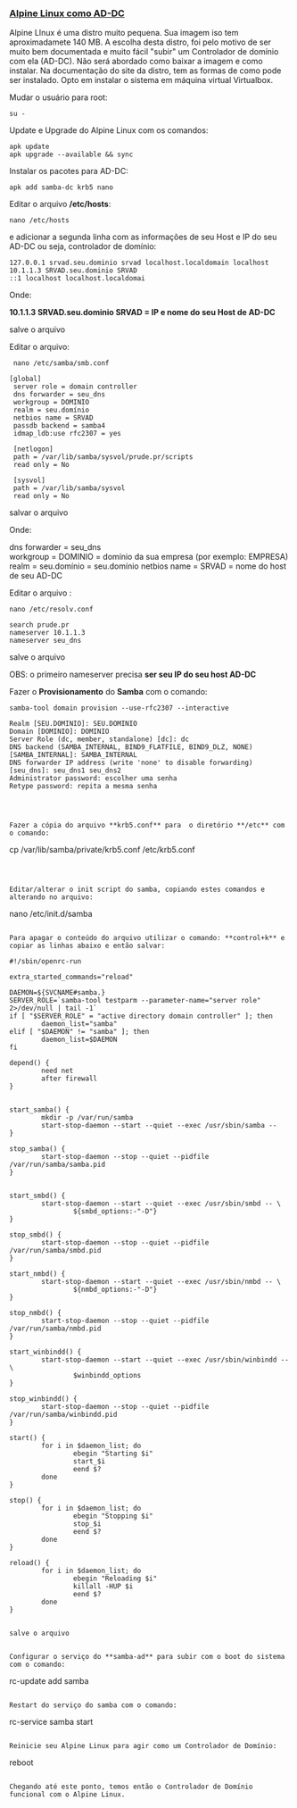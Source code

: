 ### <u>Alpine Linux como AD-DC</u>

Alpine LInux é uma distro muito pequena. Sua imagem iso tem aproximadamete 140 MB. A escolha desta distro, foi pelo motivo de ser muito bem documentada e muito fácil "subir" um Controlador de domínio com ela (AD-DC). Não será abordado como baixar a imagem e como instalar. Na documentação do site da distro, tem as formas de como pode ser instalado. Opto em instalar o sistema em máquina virtual Virtualbox. 

Mudar o usuário para root:

```
su -
```

Update e Upgrade do Alpine Linux com os comandos:

```
apk update
apk upgrade --available && sync
```

Instalar os pacotes para AD-DC:

```
apk add samba-dc krb5 nano
```

Editar o arquivo **/etc/hosts**:

```
nano /etc/hosts
```

e adicionar a segunda linha com as informações de seu Host e IP do seu AD-DC ou seja, controlador de domínio:

```
127.0.0.1 srvad.seu.dominio srvad localhost.localdomain localhost
10.1.1.3 SRVAD.seu.dominio SRVAD
::1 localhost localhost.localdomai
```

Onde:

**10.1.1.3 SRVAD.seu.dominio SRVAD = IP e nome do seu Host de AD-DC**

salve o arquivo



Editar o arquivo:

```
 nano /etc/samba/smb.conf
```

```
[global]  
 server role = domain controller  
 dns forwarder = seu_dns  
 workgroup = DOMINIO  
 realm = seu.domínio  
 netbios name = SRVAD  
 passdb backend = samba4  
 idmap_ldb:use rfc2307 = yes

 [netlogon]  
 path = /var/lib/samba/sysvol/prude.pr/scripts  
 read only = No

 [sysvol]  
 path = /var/lib/samba/sysvol  
 read only = No
```

salvar o arquivo

Onde:

dns forwarder = seu_dns  
workgroup = DOMINIO = domínio da sua empresa (por exemplo: EMPRESA)  
realm = seu.domínio  = seu.domínio
netbios name = SRVAD = nome do host de seu AD-DC



Editar o arquivo :

```
nano /etc/resolv.conf
```

```
search prude.pr
nameserver 10.1.1.3
nameserver seu_dns
```

salve o arquivo 

OBS: o primeiro nameserver precisa **ser seu IP do seu host AD-DC**



Fazer o **Provisionamento** do **Samba** com o comando:

```
samba-tool domain provision --use-rfc2307 --interactive
```

```
Realm [SEU.DOMINIO]: SEU.DOMINIO
Domain [DOMINIO]: DOMINIO
Server Role (dc, member, standalone) [dc]: dc
DNS backend (SAMBA_INTERNAL, BIND9_FLATFILE, BIND9_DLZ, NONE) [SAMBA_INTERNAL]: SAMBA_INTERNAL
DNS forwarder IP address (write 'none' to disable forwarding) [seu_dns]: seu_dns1 seu_dns2
Administrator password: escolher uma senha
Retype password: repita a mesma senha
```
```



Fazer a cópia do arquivo **krb5.conf** para  o diretório **/etc** com o comando:

```
cp /var/lib/samba/private/krb5.conf /etc/krb5.conf
```



Editar/alterar o init script do samba, copiando estes comandos e alterando no arquivo:

```
nano /etc/init.d/samba
```

Para apagar o conteúdo do arquivo utilizar o comando: **control+k** e copiar as linhas abaixo e então salvar:

#!/sbin/openrc-run

extra_started_commands="reload"

DAEMON=${SVCNAME#samba.}
SERVER_ROLE=`samba-tool testparm --parameter-name="server role"  2>/dev/null | tail -1`
if [ "$SERVER_ROLE" = "active directory domain controller" ]; then
        daemon_list="samba"
elif [ "$DAEMON" != "samba" ]; then
        daemon_list=$DAEMON
fi

depend() {
        need net
        after firewall
}


start_samba() {
        mkdir -p /var/run/samba
        start-stop-daemon --start --quiet --exec /usr/sbin/samba --
}

stop_samba() {
        start-stop-daemon --stop --quiet --pidfile /var/run/samba/samba.pid
}


start_smbd() {
        start-stop-daemon --start --quiet --exec /usr/sbin/smbd -- \
                ${smbd_options:-"-D"}
}

stop_smbd() {
        start-stop-daemon --stop --quiet --pidfile /var/run/samba/smbd.pid
}

start_nmbd() {
        start-stop-daemon --start --quiet --exec /usr/sbin/nmbd -- \
                ${nmbd_options:-"-D"}
}

stop_nmbd() {
        start-stop-daemon --stop --quiet --pidfile /var/run/samba/nmbd.pid
}

start_winbindd() {
        start-stop-daemon --start --quiet --exec /usr/sbin/winbindd -- \
                $winbindd_options
}

stop_winbindd() {
        start-stop-daemon --stop --quiet --pidfile /var/run/samba/winbindd.pid
}

start() {
        for i in $daemon_list; do
                ebegin "Starting $i"
                start_$i
                eend $?
        done
}

stop() {
        for i in $daemon_list; do
                ebegin "Stopping $i"
                stop_$i
                eend $?
        done
}

reload() {
        for i in $daemon_list; do
                ebegin "Reloading $i"
                killall -HUP $i
                eend $?
        done
}


salve o arquivo


Configurar o serviço do **samba-ad** para subir com o boot do sistema com o comando:

```
rc-update add samba
```

Restart do serviço do samba com o comando:

```
rc-service samba start
```

Reinicie seu Alpine Linux para agir como um Controlador de Domínio:

```
reboot
```

Chegando até este ponto, temos então o Controlador de Domínio funcional com o Alpine Linux.
